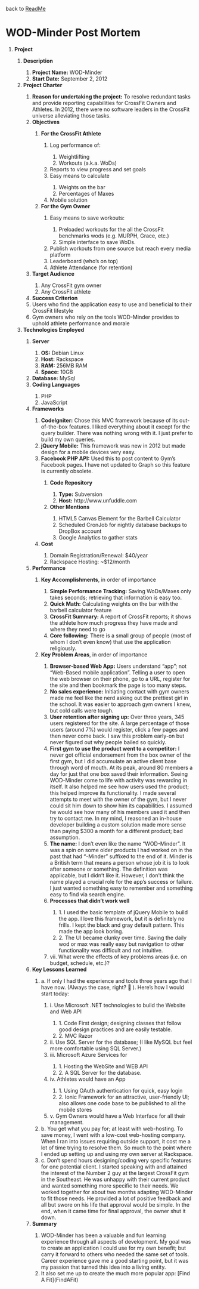 back to [ReadMe](https://github.com/ray023/wod-minder/blob/master/ReadMe.md)

# WOD-Minder Post Mortem
<ol>
	<li><b>Project</b></li>
	<ol>
		<li><b>Description</b></li>
			<ol>
				<li><b>Project Name:</b>  WOD-Minder</li>
				<li><b>Start Date:</b>  September 2, 2012</li>
			</ol>
		<li><b>Project Charter</b></li>
			<ol>
				<li><b>Reason for undertaking the project:</b>  To resolve redundant tasks and provide reporting capabilities for CrossFit Owners and Athletes.  In 2012, there were no software leaders in the CrossFit universe alleviating those tasks.</li>
				<li><b>Objectives</b></li>
					<ol>
					<li><b>For the CrossFit Athlete</b></li>
						<ol>
							<li>Log performance of:</li>
								<ol>
									<li>Weightlifting </li>
									<li>Workouts (a.k.a. WoDs)</li>
								</ol>
							<li>Reports to view progress and set goals</li>
							<li>Easy means to calculate</li>
								<ol>
									<li>Weights on the bar</li>
									<li>Percentages of Maxes</li>
								</ol>
							<li>Mobile solution</li>
						</ol>
					<li><b>For the Gym Owner</b></li>
						<ol>
							<li>Easy means to save workouts:</li>
								<ol>
									<li>Preloaded workouts for the all the CrossFit benchmarks wods (e.g. MURPH, Grace, etc.)</li>
									<li>Simple interface to save WoDs.</li>
								</ol>
							<li>Publish workouts from one source but reach every media platform</li>
							<li>Leaderboard (who’s on top)</li>
							<li>Athlete Attendance (for retention)</li>
						</ol>
					</ol>
				<li><b>Target Audience</b></li>
					<ol>
						<li>Any CrossFit gym owner </li>
						<li>Any CrossFit athlete</li>
					</ol>
				<li><b>Success Criterion</b></li>
				<li>Users who find the application easy to use and beneficial to their CrossFit lifestyle</li>
				<li>Gym owners who rely on the tools WOD-Minder provides to uphold athlete performance and morale</li>
			</ol>
		<li><b>Technologies Employed</b></li>
			<ol>
				<li><b>Server</b></li>
					<ol>
						<li><b>OS:</b>  Debian Linux </li>
						<li><b>Host:</b>  Rackspace</li>
						<li><b>RAM:</b>  256MB RAM</li>
						<li><b>Space:</b>  10GB</li>
					</ol>
				<li><b>Database:</b>  MySql</li>
				<li><b>Coding Languages</b></li>
					<ol>
						<li>PHP</li>
						<li>JavaScript</li>
					</ol>
				<li><b>Frameworks</b></li>
					<ol>
						<li><b>CodeIgniter:</b>  Chose this MVC framework because of its out-of-the-box features.  I liked everything about it except for the query builder.  There was nothing wrong with it.   I just prefer to build my own queries. </li>
						<li><b>jQuery Mobile:</b>  This framework was new in 2012 but made design for a mobile devices very easy.  </li>
						<li><b>Facebook PHP API:</b>  Used this to post content to Gym’s Facebook pages.  I have not updated to Graph so this feature is currently obsolete.</li>
					<ol>
				<li><b>Code Repository</b></li>
					<ol>
						<li><b>Type:</b>  Subversion</li>
						<li><b>Host:</b>  http://www.unfuddle.com </li>
					</ol>
				<li><b>Other Mentions</b></li>
					<ol>
						<li>HTML5 Canvas Element for the Barbell Calculator</li>
						<li>Scheduled CronJob for nightly database backups to DropBox account</li>
						<li>Google Analytics to gather stats</li>
					</ol>
			</ol>
		<li><b>Cost</b></li>
			<ol>
				<li>Domain Registration/Renewal:  $40/year</li>
				<li>Rackspace Hosting: ~$12/month</li>
			</ol>
	</ol>
	<li><b>Performance</b></li>
		<ol>
			<li><b>Key Accomplishments</b>, in order of importance </li>
				<ol>
					<li><b>Simple Performance Tracking:</b>  Saving WoDs/Maxes only takes seconds; retrieving that information is easy too.</li>
					<li><b>Quick Math:</b>  Calculating weights on the bar with the barbell calculator feature</li>
					<li><b>CrossFit Summary:</b> A report of CrossFit reports; it shows the athlete how much progress they have made and where they need to go</li>
					<li><b>Core following:</b>  There is a small group of people (most of whom I don’t even know) that use the application religiously.</li>
				</ol>
			<li><b>Key Problem Areas</b>, in order of importance</li>
				<ol>
					<li><b>Browser-based Web App:</b>  Users understand “app”; not “Web-Based mobile application”.  Telling a user to open the web browser on their phone, go to a URL, register for the site and then bookmark the page is too many steps.  </li>
					<li><b>No sales experience:</b>  Initiating contact with gym owners made me feel like the nerd asking out the prettiest girl in the school.  It was easier to approach gym owners I knew, but cold calls were tough.  </li>
					<li><b>User retention after signing up:</b>  Over three years, 345 users registered for the site.  A large percentage of those users (around 7%) would register, click a few pages and then never come back.  I saw this problem early-on but never figured out why people bailed so quickly.    </li>
					<li><b>First gym to use the product went to a competitor:</b>  I never got official endorsement from the box owner of the first gym, but I did accumulate an active client base through word of mouth.  At its peak, around 80 members a day for just that one box saved their information.  Seeing WOD-Minder come to life with activity was rewarding in itself.  It also helped me see how users used the product; this helped improve its functionality.  I made several attempts to meet with the owner of the gym, but I never could sit him down to show him its capabilities.  I assumed he would see how many of his members used it and then try to contact me.  In my mind, I reasoned an in-house developer building a custom solution made more sense than paying $300 a month for a different product; bad assumption.   </li>
					<li><b>The name:</b>  I don’t even like the name “WOD-Minder”.  It was a spin on some older products I had worked on in the past that had “-Minder” suffixed to the end of it.  Minder is a British term that means a person whose job it is to look after someone or something.  The definition was applicable, but I didn’t like it.  However, I don’t think the name played a crucial role for the app’s success or failure.  I just wanted something easy to remember and something easy to find via search engine.</li>
					<li><b>Processes that didn’t work well</b></li>
						<ol>
							<li>1.	I used the basic template of jQuery Mobile to build the app.  I love this framework, but it is definitely no frills.  I kept the black and gray default pattern.  This made the app look boring.  </li>
							<li>2.	The UI became clunky over time.  Saving the daily wod or max was really easy but navigation to other functionality was difficult and not intuitive.</li>
						</ol>
					<li>vii.	What were the effects of key problems areas (i.e. on budget, schedule, etc.)?</li>
				</ol>
		</ol>
	<li><b>Key Lessons Learned</b></li>
		<ol>
			<li>a.	If only I had the experience and tools three years ago that I have now.  (Always the case, right?  ).  Here’s how I would start today:</li>
				<ol>
					<li>i.	Use Microsoft .NET technologies to build the Website and Web API</li>
						<ol>
							<li>1.	Code First design; designing classes that follow good design practices and are easily testable.  </li>
							<li>2.	MVC Razor </li>
						</ol>
					<li>ii.	Use SQL Server for the database; (I like MySQL but feel more comfortable using SQL Server.)</li>
					<li>iii.	Microsoft Azure Services for </li>
						<ol>
							<li>1.	Hosting the WebSite and WEB API </li>
							<li>2.	A SQL Server for the database.  </li>
						</ol>
					<li>iv.	Athletes would have an App</li>
						<ol>
							<li>1.	Using OAuth authentication for quick, easy login</li>
							<li>2.	Ionic Framework for an attractive, user-friendly UI; also allows one code base to be published to all the mobile stores</li>
						</ol>
					<li>v.	Gym Owners would have a Web Interface for all their management. </li>
				</ol>
			<li>b.	You get what you pay for; at least with web-hosting.  To save money, I went with a low-cost web-hosting company.  When I ran into issues requiring outside support, it cost me a lot of time trying to resolve them.  So much to the point where I ended up setting up and using my own server at Rackspace.  </li>
			<li>c.	Don’t spend hours designing/coding very specific features for one potential client.  I started speaking with and attained the interest of the Number 2 guy at the largest CrossFit gym in the Southeast.  He was unhappy with their current product and wanted something more specific to their needs.  We worked together for about two months adapting WOD-Minder to fit those needs.  He provided a lot of positive feedback and all but swore on his life that approval would be simple.  In the end, when it came time for final approval, the owner shut it down.  </li>
		</ol>
	<li><b>Summary</b></li>
		<ol>
		<li>WOD-Minder has been a valuable and fun learning experience through all aspects of development.  My goal was to create an application I could use for my own benefit; but carry it forward to others who needed the same set of tools.  Career experience gave me a good starting point, but it was my passion that turned this idea into a living entity.  </li>
		<li>It also set me up to create the much more popular app:  [Find A Fit](FindAFit)</li>
		</ol>
</ol>